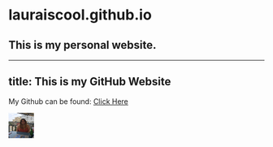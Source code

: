 # lauraiscool.github.io
## This is my personal website.

---
title: This is my GitHub Website
---

My Github can be found: 
<a href="https://github.com/LauraIsCool">Click Here</a>

<img src="images/IMG_1851.jpeg" alt="Image of Me" width="50" height="50">


